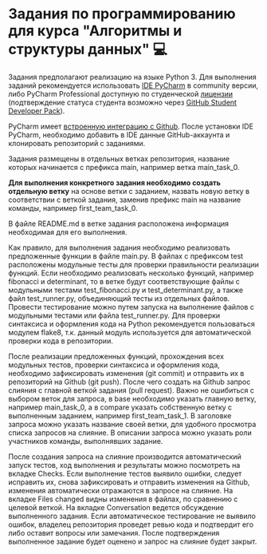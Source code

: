 # Задания по программированию для курса "Алгоритмы и структуры данных" 💻

Задания предполагают реализацию на языке Python 3. Для выполнения заданий рекомендуется использовать 
[IDE PyCharm](https://www.jetbrains.com/pycharm/) в community версии, либо PyCharm Professional доступную по студенческой 
[лицензии](https://www.jetbrains.com/community/education/#students) (подтверждение статуса студента возможно через [GitHub Student Developer Pack](https://education.github.com/pack)). 

PyCharm имеет [встроенную интеграцию с Github](https://www.jetbrains.com/help/pycharm/github.html). После установки IDE PyCharm, необходимо добавить в IDE данные GitHub-аккаунта и клонировать репозиторий с заданиями.

Задания размещены в отдельных ветках репозитория, название которых начинается с префикса main, например ветка main_task_0.

**Для выполнения конкретного задания необходимо создать отдельную ветку** на основе ветки с заданием, назвать новую ветку в соответствии с веткой задания, заменив префикс main на название команды, например first_team_task_0.

В файле README.md в ветке задания расположена информация необходимая для его выполнения.

Как правило, для выполнения задания необходимо реализовать предложенные функции в файле main.py. В файлах с префиксом test расположены модульные тесты для проверки правильности реализации функций. Если необходимо реализовать несколько функций, например fibonacci и determinant, то в ветке будут соответствующие файлы с модульными тестами test_fibonacci.py и test_determinant.py, а также файл test_runner.py, объединяющий тесты из отдельных файлов. Провести тестирование можно путем запуска на выполнение файлов с модульными тестами или файла test_runner.py. Для проверки синтаксиса и оформления кода на Python рекомендуется пользоваться модулем flake8, т.к. данный модуль используется для автоматической проверки кода в репозитории.

После реализации предложенных функций, прохождения всех модульных тестов, проверки синтаксиса и оформления кода, необходимо зафиксировать изменения (git commit) и отправить их в репозиторий на Github (git push). После чего создать на Github запрос слияния с главной веткой задания (pull request). Важно не ошибиться с выбором веток для запроса, в base необходимо указать главную ветку, например main_task_0, а в compare указать собственную ветку с выполненным заданием, например first_team_task_1. В заголовке запроса можно указать название своей ветки, для удобного просмотра списка запросов на слияние. В описании запроса можно указать роли участников команды, выполнявших задание.

После создания запроса на слияние производится автоматический запуск тестов, ход выполнения и результаты можно посмотреть на вкладке Checks. Если выполнение тестов выявило ошибки, следует исправить их, снова зафиксировать и отправить изменения на Github, изменения автоматически отражаются в запросе на слияние. На вкладке Files changed видны изменения в файлах, по сравнению с целевой веткой. На вкладке Conversation ведется обсуждение выполненного задания. Если автоматическое тестирование не выявило ошибок, владелец репозитория проведет ревью кода и подтвердит его либо оставит вопросы или замечания. После подтверждения выполненное задание будет оценено и запрос на слияние будет закрыт.
